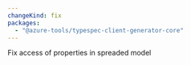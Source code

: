 ```yaml
---
changeKind: fix
packages:
  - "@azure-tools/typespec-client-generator-core"
---
```


Fix access of properties in spreaded model